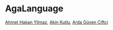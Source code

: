 # AgaLanguage
[Ahmet Hakan Yilmaz](https://github.com/AhmetHakanYilmaz), [Akin Kutlu](https://github.com/AkinKutlu00), [Arda Güven Çiftçi](https://github.com/ArdaGCiftci)

